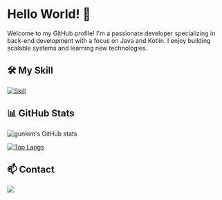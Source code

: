 # Hello World! 👋

Welcome to my GitHub profile! I'm a passionate developer specializing in back-end development with a focus on Java and Kotlin. I enjoy building scalable systems and learning new technologies.

## 🛠 My Skill

[![Skill](https://skillicons.dev/icons?i=java,kotlin,spring,mysql&theme=light)](https://skillicons.dev)

## 📊 GitHub Stats

![gunkim's GitHub stats](https://github-readme-stats.vercel.app/api?username=gunkim&show_icons=true&theme=radical)

[![Top Langs](https://github-readme-stats.vercel.app/api/top-langs/?username=gunkim&layout=compact&theme=radical&hide=html,css,svelte)](https://github.com/anuraghazra/github-readme-stats)

## 📫 Contact

<a href="mailto:gunkim.dev@gmail.com">
    <img src="https://img.shields.io/badge/Gmail-d14836?style=flat-square&logo=Gmail&logoColor=white&link=mailto:gunkim.dev@gmail.com">
</a>
